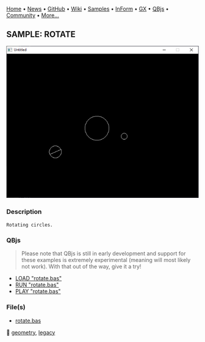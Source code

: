 [Home](https://qb64.com) • [News](../../news.md) • [GitHub](https://github.com/QB64Official/qb64) • [Wiki](https://github.com/QB64Official/qb64/wiki) • [Samples](../../samples.md) • [InForm](../../inform.md) • [GX](../../gx.md) • [QBjs](../../qbjs.md) • [Community](../../community.md) • [More...](../../more.md)

## SAMPLE: ROTATE

![screenshot.png](img/screenshot.png)

### Description

```text
Rotating circles.
```

### QBjs

> Please note that QBjs is still in early development and support for these examples is extremely experimental (meaning will most likely not work). With that out of the way, give it a try!

* [LOAD "rotate.bas"](https://v6p9d9t4.ssl.hwcdn.net/html/5963335/index.html?src=https://qb64.com/samples/rotate/src/rotate.bas)
* [RUN "rotate.bas"](https://v6p9d9t4.ssl.hwcdn.net/html/5963335/index.html?mode=auto&src=https://qb64.com/samples/rotate/src/rotate.bas)
* [PLAY "rotate.bas"](https://v6p9d9t4.ssl.hwcdn.net/html/5963335/index.html?mode=play&src=https://qb64.com/samples/rotate/src/rotate.bas)

### File(s)

* [rotate.bas](src/rotate.bas)

🔗 [geometry](../geometry.md), [legacy](../legacy.md)
